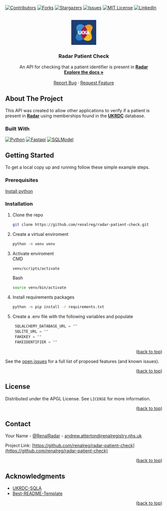 <a name="readme-top"></a>

[![Contributors][contributors-shield]][contributors-url]
[![Forks][forks-shield]][forks-url]
[![Stargazers][stars-shield]][stars-url]
[![Issues][issues-shield]][issues-url]
[![MIT License][license-shield]][license-url]
[![LinkedIn][linkedin-shield]][linkedin-url]

<!-- PROJECT LOGO -->
<br />
<div align="center">
  <a href="https://github.com/renalreg/radar-patient-check">
    <img src="images/UKKA Kidney Blue.png" alt="Logo" width="80" height="80">
  </a>

<h3 align="center">Radar Patient Check</h3>

  <p align="center">
    An API for checking that a patient identifier is present in <a href="https://ukkidney.org/rare-renal/homepage"><strong>Radar</strong></a>
    <br />
    <a href="https://github.com/renalreg/radar-patient-check"><strong>Explore the docs »</strong></a>
    <br />
    <br />
    <a href="https://github.com/renalreg/radar-patient-check/issues">Report Bug</a>
    ·
    <a href="https://github.com/renalreg/radar-patient-check/issues">Request Feature</a>
  </p>
</div>

<!-- ABOUT THE PROJECT -->

## About The Project

This API was created to allow other applications to verify if a patient is present in <a href="https://ukkidney.org/rare-renal/homepage"><strong>Radar</strong></a> using memberships found in the <a href="https://ukkidney.org/audit-research/data-permissions/ukrdc"><strong>UKRDC</strong></a> database.

### Built With

[![Python][python.org]][python-url] [![Fastapi][fastapi.tiangolo.com]][fastapi-url] [![SQLModel][sqlmodel.tiangolo.com]][sqlmodel-url]

<!-- GETTING STARTED -->

## Getting Started

To get a local copy up and running follow these simple example steps.

### Prerequisites

<a href="https://www.python.org/downloads/">Install python</a>

### Installation

1. Clone the repo
   ```sh
   git clone https://github.com/renalreg/radar-patient-check.git
   ```
2. Create a virtual enviroment
   ```sh
   python -m venv venv
   ```
3. Activate enviroment<br>
   CMD
   ```cmd
   venv/scripts/activate
   ```
   Bash
   ```sh
   source venv/bin/activate
   ```
4. Install requirements packages
   ```sh
   python -m pip install -r requirements.txt
   ```
5. Create a .env file with the following variables and populate

   ```python
    SQLALCHEMY_DATABASE_URL = ""
    SQLITE_URL = ""
    FAKEKEY = ""
    FAKEIDENTIFIER = ""
   ```

<p align="right">(<a href="#readme-top">back to top</a>)</p>

<!-- USAGE EXAMPLES -->

See the [open issues](https://github.com/renalreg/radar-patient-check/issues) for a full list of proposed features (and known issues).

<p align="right">(<a href="#readme-top">back to top</a>)</p>

<!-- LICENSE -->

## License

Distributed under the APGL License. See `LICENSE` for more information.

<p align="right">(<a href="#readme-top">back to top</a>)</p>

<!-- CONTACT -->

## Contact

Your Name - [@RenalRadar](https://twitter.com/@RenalRadar) - andrew.atterton@renalregistry.nhs.uk

Project Link: [https://github.com/renalreg/radar-patient-check](https://github.com/renalreg/radar-patient-check)

<p align="right">(<a href="#readme-top">back to top</a>)</p>

<!-- ACKNOWLEDGMENTS -->

## Acknowledgments

- [UKRDC-SQLA](https://github.com/renalreg/ukrdc-sqla)
- [Best-README-Template](https://github.com/othneildrew/Best-README-Template)

<p align="right">(<a href="#readme-top">back to top</a>)</p>

<!-- MARKDOWN LINKS & IMAGES -->
<!-- https://www.markdownguide.org/basic-syntax/#reference-style-links -->

[contributors-shield]: https://img.shields.io/github/contributors/renalreg/radar-patient-check.svg?style=for-the-badge
[contributors-url]: https://github.com/renalreg/radar-patient-check/graphs/contributors
[forks-shield]: https://img.shields.io/github/forks/renalreg/radar-patient-check.svg?style=for-the-badge
[forks-url]: https://github.com/renalreg/radar-patient-check/network/members
[stars-shield]: https://img.shields.io/github/stars/renalreg/radar-patient-check.svg?style=for-the-badge
[stars-url]: https://github.com/renalreg/radar-patient-check/stargazers
[issues-shield]: https://img.shields.io/github/issues/renalreg/radar-patient-check.svg?style=for-the-badge
[issues-url]: https://github.com/renalreg/radar-patient-check/issues
[license-shield]: https://img.shields.io/github/license/renalreg/radar-patient-check.svg?style=for-the-badge
[license-url]: https://github.com/renalreg/radar-patient-check/blob/master/LICENSE
[linkedin-shield]: https://img.shields.io/badge/-LinkedIn-black.svg?style=for-the-badge&logo=linkedin&colorB=555
[linkedin-url]: https://linkedin.com/company/ukkidney/
[product-screenshot]: images/screenshot.png
[next.js]: https://img.shields.io/badge/next.js-000000?style=for-the-badge&logo=nextdotjs&logoColor=white
[next-url]: https://nextjs.org/
[react.js]: https://img.shields.io/badge/React-20232A?style=for-the-badge&logo=react&logoColor=61DAFB
[react-url]: https://reactjs.org/
[vue.js]: https://img.shields.io/badge/Vue.js-35495E?style=for-the-badge&logo=vuedotjs&logoColor=4FC08D
[vue-url]: https://vuejs.org/
[angular.io]: https://img.shields.io/badge/Angular-DD0031?style=for-the-badge&logo=angular&logoColor=white
[angular-url]: https://angular.io/
[svelte.dev]: https://img.shields.io/badge/Svelte-4A4A55?style=for-the-badge&logo=svelte&logoColor=FF3E00
[svelte-url]: https://svelte.dev/
[laravel.com]: https://img.shields.io/badge/Laravel-FF2D20?style=for-the-badge&logo=laravel&logoColor=white
[laravel-url]: https://laravel.com
[bootstrap.com]: https://img.shields.io/badge/Bootstrap-563D7C?style=for-the-badge&logo=bootstrap&logoColor=white
[bootstrap-url]: https://getbootstrap.com
[jquery.com]: https://img.shields.io/badge/jQuery-0769AD?style=for-the-badge&logo=jquery&logoColor=white
[jquery-url]: https://jquery.com
[python.org]: https://img.shields.io/badge/python-ffd03f?style=for-the-badge&logo=python&logoColor=#3776AB
[python-url]: https://www.python.org/
[fastapi.tiangolo.com]: https://img.shields.io/badge/fastapi-ffffff?style=for-the-badge&logo=fastapi&logoColor=05998b
[fastapi-url]: https://fastapi.tiangolo.com/
[sqlmodel.tiangolo.com]: https://img.shields.io/badge/sqlmodel-ffffff?style=for-the-badge&logo=sqlmodel&logoColor=7e56c2
[sqlmodel-url]: https://sqlmodel.tiangolo.com/
